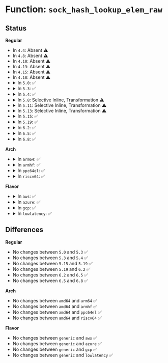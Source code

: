 # Function: <code>sock_hash_lookup_elem_raw</code>

## Status
<b>Regular</b>
<ul>
<li>
In <code>4.4</code>: Absent ⚠️
</li>
<li>
In <code>4.8</code>: Absent ⚠️
</li>
<li>
In <code>4.10</code>: Absent ⚠️
</li>
<li>
In <code>4.13</code>: Absent ⚠️
</li>
<li>
In <code>4.15</code>: Absent ⚠️
</li>
<li>
In <code>4.18</code>: Absent ⚠️
</li>
<li>
<details>
<summary>In <code>5.0</code>: ✅</summary>

```c
struct bpf_htab_elem *sock_hash_lookup_elem_raw(struct hlist_head *head, u32 hash, void *key, u32 key_size);
```

**Collision:** Unique Static

**Inline:** No

**Transformation:** False

**Instances:**

```
In net/core/sock_map.c (ffffffff818f17c0)
Location: net/core/sock_map.c:540
Inline: False
Direct callers:
  - net/core/sock_map.c:sk_psock_unlink
  - net/core/sock_map.c:sock_hash_get_next_key
  - net/core/sock_map.c:sock_hash_update_common
  - net/core/sock_map.c:sock_hash_delete_elem
  - net/core/sock_map.c:__sock_hash_lookup_elem
```
**Symbols:**

```
ffffffff818f17c0-ffffffff818f1833: sock_hash_lookup_elem_raw (STB_LOCAL)
```
</details>
</li>
<li>
<details>
<summary>In <code>5.3</code>: ✅</summary>

```c
struct bpf_htab_elem *sock_hash_lookup_elem_raw(struct hlist_head *head, u32 hash, void *key, u32 key_size);
```

**Collision:** Unique Static

**Inline:** No

**Transformation:** False

**Instances:**

```
In net/core/sock_map.c (ffffffff81943c40)
Location: net/core/sock_map.c:544
Inline: False
Direct callers:
  - net/core/sock_map.c:sk_psock_unlink
  - net/core/sock_map.c:sock_hash_get_next_key
  - net/core/sock_map.c:sock_hash_update_common
  - net/core/sock_map.c:sock_hash_delete_elem
  - net/core/sock_map.c:__sock_hash_lookup_elem
```
**Symbols:**

```
ffffffff81943c40-ffffffff81943cb7: sock_hash_lookup_elem_raw (STB_LOCAL)
```
</details>
</li>
<li>
<details>
<summary>In <code>5.4</code>: ✅</summary>

```c
struct bpf_htab_elem *sock_hash_lookup_elem_raw(struct hlist_head *head, u32 hash, void *key, u32 key_size);
```

**Collision:** Unique Static

**Inline:** No

**Transformation:** False

**Instances:**

```
In net/core/sock_map.c (ffffffff81978c30)
Location: net/core/sock_map.c:552
Inline: False
Direct callers:
  - net/core/sock_map.c:sk_psock_unlink
  - net/core/sock_map.c:sock_hash_get_next_key
  - net/core/sock_map.c:sock_hash_update_common
  - net/core/sock_map.c:sock_hash_delete_elem
  - net/core/sock_map.c:__sock_hash_lookup_elem
```
**Symbols:**

```
ffffffff81978c30-ffffffff81978ca7: sock_hash_lookup_elem_raw (STB_LOCAL)
```
</details>
</li>
<li>
<details>
<summary>In <code>5.8</code>: Selective Inline, Transformation ⚠️</summary>

**Collision:** Unique Static

**Inline:** Selective

**Transformation:** True

**Instances:**

```
In net/core/sock_map.c (ffffffff81a4de00)
Location: net/core/sock_map.c:730
Inline: True
Direct callers:
  - net/core/sock_map.c:sock_map_remove_links
  - net/core/sock_map.c:sock_hash_get_next_key
  - net/core/sock_map.c:sock_hash_update_common
  - net/core/sock_map.c:sock_hash_delete_elem
  - net/core/sock_map.c:__sock_hash_lookup_elem
```
**Symbols:**

```
ffffffff81a4de00-ffffffff81a4de62: sock_hash_lookup_elem_raw.isra.0 (STB_LOCAL)
```
</details>
</li>
<li>
<details>
<summary>In <code>5.11</code>: Selective Inline, Transformation ⚠️</summary>

**Collision:** Unique Static

**Inline:** Selective

**Transformation:** True

**Instances:**

```
In net/core/sock_map.c (ffffffff81a53df0)
Location: net/core/sock_map.c:870
Inline: True
Direct callers:
  - net/core/sock_map.c:sock_map_remove_links
  - net/core/sock_map.c:sock_hash_get_next_key
  - net/core/sock_map.c:sock_hash_update_common
  - net/core/sock_map.c:sock_hash_delete_elem
  - net/core/sock_map.c:__sock_hash_lookup_elem
```
**Symbols:**

```
ffffffff81a53df0-ffffffff81a53e52: sock_hash_lookup_elem_raw.isra.0 (STB_LOCAL)
```
</details>
</li>
<li>
<details>
<summary>In <code>5.13</code>: Selective Inline, Transformation ⚠️</summary>

**Collision:** Unique Static

**Inline:** Selective

**Transformation:** True

**Instances:**

```
In net/core/sock_map.c (ffffffff81a4f900)
Location: net/core/sock_map.c:862
Inline: True
Direct callers:
  - net/core/sock_map.c:sock_map_remove_links
  - net/core/sock_map.c:sock_hash_get_next_key
  - net/core/sock_map.c:sock_hash_update_common
  - net/core/sock_map.c:sock_hash_delete_elem
  - net/core/sock_map.c:__sock_hash_lookup_elem
```
**Symbols:**

```
ffffffff81a4f900-ffffffff81a4f962: sock_hash_lookup_elem_raw.isra.0 (STB_LOCAL)
```
</details>
</li>
<li>
<details>
<summary>In <code>5.15</code>: ✅</summary>

```c
struct bpf_shtab_elem *sock_hash_lookup_elem_raw(struct hlist_head *head, u32 hash, void *key, u32 key_size);
```

**Collision:** Unique Static

**Inline:** No

**Transformation:** False

**Instances:**

```
In net/core/sock_map.c (ffffffff81b08070)
Location: net/core/sock_map.c:853
Inline: False
Direct callers:
  - net/core/sock_map.c:sock_map_remove_links
  - net/core/sock_map.c:sock_hash_get_next_key
  - net/core/sock_map.c:sock_hash_update_common
  - net/core/sock_map.c:sock_hash_delete_elem
  - net/core/sock_map.c:__sock_hash_lookup_elem
```
**Symbols:**

```
ffffffff81b08070-ffffffff81b080cf: sock_hash_lookup_elem_raw (STB_LOCAL)
```
</details>
</li>
<li>
<details>
<summary>In <code>5.19</code>: ✅</summary>

```c
struct bpf_shtab_elem *sock_hash_lookup_elem_raw(struct hlist_head *head, u32 hash, void *key, u32 key_size);
```

**Collision:** Unique Static

**Inline:** No

**Transformation:** False

**Instances:**

```
In net/core/sock_map.c (ffffffff81c8de90)
Location: net/core/sock_map.c:855
Inline: False
Direct callers:
  - net/core/sock_map.c:sock_map_remove_links
  - net/core/sock_map.c:sock_hash_get_next_key
  - net/core/sock_map.c:sock_hash_update_common
  - net/core/sock_map.c:sock_hash_delete_elem
  - net/core/sock_map.c:__sock_hash_lookup_elem
```
**Symbols:**

```
ffffffff81c8de90-ffffffff81c8defa: sock_hash_lookup_elem_raw (STB_LOCAL)
```
</details>
</li>
<li>
<details>
<summary>In <code>6.2</code>: ✅</summary>

```c
struct bpf_shtab_elem *sock_hash_lookup_elem_raw(struct hlist_head *head, u32 hash, void *key, u32 key_size);
```

**Collision:** Unique Static

**Inline:** No

**Transformation:** False

**Instances:**

```
In net/core/sock_map.c (ffffffff81e48de0)
Location: net/core/sock_map.c:857
Inline: False
Direct callers:
  - net/core/sock_map.c:sock_map_remove_links
  - net/core/sock_map.c:sock_hash_get_next_key
  - net/core/sock_map.c:sock_hash_update_common
  - net/core/sock_map.c:sock_hash_delete_elem
  - net/core/sock_map.c:__sock_hash_lookup_elem
```
**Symbols:**

```
ffffffff81e48de0-ffffffff81e48e4a: sock_hash_lookup_elem_raw (STB_LOCAL)
```
</details>
</li>
<li>
<details>
<summary>In <code>6.5</code>: ✅</summary>

```c
struct bpf_shtab_elem *sock_hash_lookup_elem_raw(struct hlist_head *head, u32 hash, void *key, u32 key_size);
```

**Collision:** Unique Static

**Inline:** No

**Transformation:** False

**Instances:**

```
In net/core/sock_map.c (ffffffff81ea4500)
Location: net/core/sock_map.c:862
Inline: False
Direct callers:
  - net/core/sock_map.c:sock_map_remove_links
  - net/core/sock_map.c:sock_hash_get_next_key
  - net/core/sock_map.c:sock_hash_update_common
  - net/core/sock_map.c:sock_hash_delete_elem
  - net/core/sock_map.c:__sock_hash_lookup_elem
```
**Symbols:**

```
ffffffff81ea4500-ffffffff81ea456a: sock_hash_lookup_elem_raw (STB_LOCAL)
```
</details>
</li>
<li>
<details>
<summary>In <code>6.8</code>: ✅</summary>

```c
struct bpf_shtab_elem *sock_hash_lookup_elem_raw(struct hlist_head *head, u32 hash, void *key, u32 key_size);
```

**Collision:** Unique Static

**Inline:** No

**Transformation:** False

**Instances:**

```
In net/core/sock_map.c (ffffffff81f66f20)
Location: net/core/sock_map.c:866
Inline: False
Direct callers:
  - net/core/sock_map.c:sock_map_remove_links
  - net/core/sock_map.c:sock_hash_get_next_key
  - net/core/sock_map.c:sock_hash_update_common
  - net/core/sock_map.c:sock_hash_delete_elem
  - net/core/sock_map.c:__sock_hash_lookup_elem
```
**Symbols:**

```
ffffffff81f66f20-ffffffff81f66f8a: sock_hash_lookup_elem_raw (STB_LOCAL)
```
</details>
</li>
</ul>
<b>Arch</b>
<ul>
<li>
<details>
<summary>In <code>arm64</code>: ✅</summary>

```c
struct bpf_htab_elem *sock_hash_lookup_elem_raw(struct hlist_head *head, u32 hash, void *key, u32 key_size);
```

**Collision:** Unique Static

**Inline:** No

**Transformation:** False

**Instances:**

```
In net/core/sock_map.c (ffff800010c1f7f8)
Location: net/core/sock_map.c:552
Inline: False
Direct callers:
  - net/core/sock_map.c:sk_psock_unlink
  - net/core/sock_map.c:sock_hash_get_next_key
  - net/core/sock_map.c:sock_hash_update_common
  - net/core/sock_map.c:sock_hash_delete_elem
  - net/core/sock_map.c:__sock_hash_lookup_elem
```
**Symbols:**

```
ffff800010c1f7f8-ffff800010c1f88c: sock_hash_lookup_elem_raw (STB_LOCAL)
```
</details>
</li>
<li>
<details>
<summary>In <code>armhf</code>: ✅</summary>

```c
struct bpf_htab_elem *sock_hash_lookup_elem_raw(struct hlist_head *head, u32 hash, void *key, u32 key_size);
```

**Collision:** Unique Static

**Inline:** No

**Transformation:** False

**Instances:**

```
In net/core/sock_map.c (c0d373e4)
Location: net/core/sock_map.c:552
Inline: False
Direct callers:
  - net/core/sock_map.c:sk_psock_unlink
  - net/core/sock_map.c:sock_hash_get_next_key
  - net/core/sock_map.c:sock_hash_update_common
  - net/core/sock_map.c:sock_hash_delete_elem
  - net/core/sock_map.c:__sock_hash_lookup_elem
```
**Symbols:**

```
c0d373e4-c0d37460: sock_hash_lookup_elem_raw (STB_LOCAL)
```
</details>
</li>
<li>
<details>
<summary>In <code>ppc64el</code>: ✅</summary>

```c
struct bpf_htab_elem *sock_hash_lookup_elem_raw(struct hlist_head *head, u32 hash, void *key, u32 key_size);
```

**Collision:** Unique Static

**Inline:** No

**Transformation:** False

**Instances:**

```
In net/core/sock_map.c (c000000000d11880)
Location: net/core/sock_map.c:552
Inline: False
Direct callers:
  - net/core/sock_map.c:sk_psock_unlink
  - net/core/sock_map.c:sock_hash_get_next_key
  - net/core/sock_map.c:sock_hash_update_common
  - net/core/sock_map.c:sock_hash_delete_elem
  - net/core/sock_map.c:__sock_hash_lookup_elem
```
**Symbols:**

```
c000000000d11880-c000000000d11968: sock_hash_lookup_elem_raw (STB_LOCAL)
```
</details>
</li>
<li>
<details>
<summary>In <code>riscv64</code>: ✅</summary>

```c
struct bpf_htab_elem *sock_hash_lookup_elem_raw(struct hlist_head *head, u32 hash, void *key, u32 key_size);
```

**Collision:** Unique Static

**Inline:** No

**Transformation:** False

**Instances:**

```
In net/core/sock_map.c (ffffffe000799148)
Location: net/core/sock_map.c:552
Inline: False
Direct callers:
  - net/core/sock_map.c:sk_psock_unlink
  - net/core/sock_map.c:sock_hash_get_next_key
  - net/core/sock_map.c:sock_hash_update_common
  - net/core/sock_map.c:sock_hash_delete_elem
  - net/core/sock_map.c:__sock_hash_lookup_elem
```
**Symbols:**

```
ffffffe000799148-ffffffe0007991b2: sock_hash_lookup_elem_raw (STB_LOCAL)
```
</details>
</li>
</ul>
<b>Flavor</b>
<ul>
<li>
<details>
<summary>In <code>aws</code>: ✅</summary>

```c
struct bpf_htab_elem *sock_hash_lookup_elem_raw(struct hlist_head *head, u32 hash, void *key, u32 key_size);
```

**Collision:** Unique Static

**Inline:** No

**Transformation:** False

**Instances:**

```
In net/core/sock_map.c (ffffffff81918aa0)
Location: net/core/sock_map.c:552
Inline: False
Direct callers:
  - net/core/sock_map.c:sk_psock_unlink
  - net/core/sock_map.c:sock_hash_get_next_key
  - net/core/sock_map.c:sock_hash_update_common
  - net/core/sock_map.c:sock_hash_delete_elem
  - net/core/sock_map.c:__sock_hash_lookup_elem
```
**Symbols:**

```
ffffffff81918aa0-ffffffff81918b17: sock_hash_lookup_elem_raw (STB_LOCAL)
```
</details>
</li>
<li>
<details>
<summary>In <code>azure</code>: ✅</summary>

```c
struct bpf_htab_elem *sock_hash_lookup_elem_raw(struct hlist_head *head, u32 hash, void *key, u32 key_size);
```

**Collision:** Unique Static

**Inline:** No

**Transformation:** False

**Instances:**

```
In net/core/sock_map.c (ffffffff818d2850)
Location: net/core/sock_map.c:552
Inline: False
Direct callers:
  - net/core/sock_map.c:sk_psock_unlink
  - net/core/sock_map.c:sock_hash_get_next_key
  - net/core/sock_map.c:sock_hash_update_common
  - net/core/sock_map.c:sock_hash_delete_elem
  - net/core/sock_map.c:__sock_hash_lookup_elem
```
**Symbols:**

```
ffffffff818d2850-ffffffff818d28c7: sock_hash_lookup_elem_raw (STB_LOCAL)
```
</details>
</li>
<li>
<details>
<summary>In <code>gcp</code>: ✅</summary>

```c
struct bpf_htab_elem *sock_hash_lookup_elem_raw(struct hlist_head *head, u32 hash, void *key, u32 key_size);
```

**Collision:** Unique Static

**Inline:** No

**Transformation:** False

**Instances:**

```
In net/core/sock_map.c (ffffffff81969c30)
Location: net/core/sock_map.c:552
Inline: False
Direct callers:
  - net/core/sock_map.c:sk_psock_unlink
  - net/core/sock_map.c:sock_hash_get_next_key
  - net/core/sock_map.c:sock_hash_update_common
  - net/core/sock_map.c:sock_hash_delete_elem
  - net/core/sock_map.c:__sock_hash_lookup_elem
```
**Symbols:**

```
ffffffff81969c30-ffffffff81969ca7: sock_hash_lookup_elem_raw (STB_LOCAL)
```
</details>
</li>
<li>
<details>
<summary>In <code>lowlatency</code>: ✅</summary>

```c
struct bpf_htab_elem *sock_hash_lookup_elem_raw(struct hlist_head *head, u32 hash, void *key, u32 key_size);
```

**Collision:** Unique Static

**Inline:** No

**Transformation:** False

**Instances:**

```
In net/core/sock_map.c (ffffffff8198c050)
Location: net/core/sock_map.c:552
Inline: False
Direct callers:
  - net/core/sock_map.c:sk_psock_unlink
  - net/core/sock_map.c:sock_hash_get_next_key
  - net/core/sock_map.c:sock_hash_update_common
  - net/core/sock_map.c:sock_hash_delete_elem
  - net/core/sock_map.c:__sock_hash_lookup_elem
```
**Symbols:**

```
ffffffff8198c050-ffffffff8198c0c7: sock_hash_lookup_elem_raw (STB_LOCAL)
```
</details>
</li>
</ul>

## Differences
<b>Regular</b>
<ul>
<li>
No changes between <code>5.0</code> and <code>5.3</code> ✅
</li>
<li>
No changes between <code>5.3</code> and <code>5.4</code> ✅
</li>
<li>
No changes between <code>5.15</code> and <code>5.19</code> ✅
</li>
<li>
No changes between <code>5.19</code> and <code>6.2</code> ✅
</li>
<li>
No changes between <code>6.2</code> and <code>6.5</code> ✅
</li>
<li>
No changes between <code>6.5</code> and <code>6.8</code> ✅
</li>
</ul>
<b>Arch</b>
<ul>
<li>
No changes between <code>amd64</code> and <code>arm64</code> ✅
</li>
<li>
No changes between <code>amd64</code> and <code>armhf</code> ✅
</li>
<li>
No changes between <code>amd64</code> and <code>ppc64el</code> ✅
</li>
<li>
No changes between <code>amd64</code> and <code>riscv64</code> ✅
</li>
</ul>
<b>Flavor</b>
<ul>
<li>
No changes between <code>generic</code> and <code>aws</code> ✅
</li>
<li>
No changes between <code>generic</code> and <code>azure</code> ✅
</li>
<li>
No changes between <code>generic</code> and <code>gcp</code> ✅
</li>
<li>
No changes between <code>generic</code> and <code>lowlatency</code> ✅
</li>
</ul>
